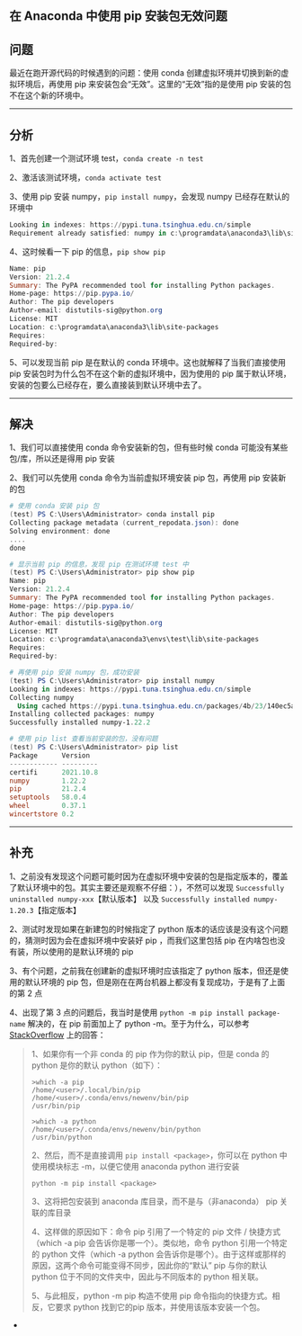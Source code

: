 ##  在 Anaconda 中使用 pip 安装包无效问题

##  问题

最近在跑开源代码的时候遇到的问题：使用 conda 创建虚拟环境并切换到新的虚拟环境后，再使用 pip 来安装包会“无效”。这里的“无效”指的是使用 pip 安装的包不在这个新的环境中。

------

## 分析

1、首先创建一个测试环境 test，`conda create -n test`

2、激活该测试环境，`conda activate test`

3、使用 pip 安装 numpy，`pip install numpy`，会发现 numpy 已经存在默认的环境中

```powershell
Looking in indexes: https://pypi.tuna.tsinghua.edu.cn/simple
Requirement already satisfied: numpy in c:\programdata\anaconda3\lib\site-packages (1.20.3)
```

4、这时候看一下 pip 的信息，`pip show pip`

```powershell
Name: pip
Version: 21.2.4
Summary: The PyPA recommended tool for installing Python packages.
Home-page: https://pip.pypa.io/
Author: The pip developers
Author-email: distutils-sig@python.org
License: MIT
Location: c:\programdata\anaconda3\lib\site-packages
Requires:
Required-by:
```

5、可以发现当前 pip 是在默认的 conda 环境中。这也就解释了当我们直接使用 pip 安装包时为什么包不在这个新的虚拟环境中，因为使用的 pip 属于默认环境，安装的包要么已经存在，要么直接装到默认环境中去了。

------

## 解决

1、我们可以直接使用 conda 命令安装新的包，但有些时候 conda 可能没有某些包/库，所以还是得用 pip 安装

2、我们可以先使用 conda 命令为当前虚拟环境安装 pip 包，再使用 pip 安装新的包

```powershell
# 使用 conda 安装 pip 包
(test) PS C:\Users\Administrator> conda install pip
Collecting package metadata (current_repodata.json): done
Solving environment: done
....
done

# 显示当前 pip 的信息，发现 pip 在测试环境 test 中
(test) PS C:\Users\Administrator> pip show pip
Name: pip
Version: 21.2.4
Summary: The PyPA recommended tool for installing Python packages.
Home-page: https://pip.pypa.io/
Author: The pip developers
Author-email: distutils-sig@python.org
License: MIT
Location: c:\programdata\anaconda3\envs\test\lib\site-packages
Requires:
Required-by:

# 再使用 pip 安装 numpy 包，成功安装
(test) PS C:\Users\Administrator> pip install numpy
Looking in indexes: https://pypi.tuna.tsinghua.edu.cn/simple
Collecting numpy
  Using cached https://pypi.tuna.tsinghua.edu.cn/packages/4b/23/140ec5a509d992fe39db17200e96c00fd29603c1531ce633ef93dbad5e9e/numpy-1.22.2-cp39-cp39-win_amd64.whl (14.7 MB)
Installing collected packages: numpy
Successfully installed numpy-1.22.2

# 使用 pip list 查看当前安装的包，没有问题
(test) PS C:\Users\Administrator> pip list
Package      Version
------------ ---------
certifi      2021.10.8
numpy        1.22.2
pip          21.2.4
setuptools   58.0.4
wheel        0.37.1
wincertstore 0.2
```

------

## 补充

1、之前没有发现这个问题可能时因为在虚拟环境中安装的包是指定版本的，覆盖了默认环境中的包。其实主要还是观察不仔细：），不然可以发现 `Successfully uninstalled numpy-xxx`【默认版本】 以及 `Successfully installed numpy-1.20.3`【指定版本】

2、测试时发现如果在新建包的时候指定了 python 版本的话应该是没有这个问题的，猜测时因为会在虚拟环境中安装好 pip ，而我们这里包括 pip 在内啥包也没有装，所以使用的是默认环境的 pip

3、有个问题，之前我在创建新的虚拟环境时应该指定了 python 版本，但还是使用的默认环境的 pip 包，但是刚在在两台机器上都没有复现成功，于是有了上面的第 2 点

4、出现了第 3 点的问题后，我当时是使用 `python -m pip install package-name` 解决的，在 pip 前面加上了 python -m。至于为什么，可以参考 [StackOverflow](https://stackoverflow.com/questions/41060382/using-pip-to-install-packages-to-anaconda-environment) 上的回答：

> 1、如果你有一个非 conda 的 pip 作为你的默认 pip，但是 conda 的 python 是你的默认 python（如下）：
>
> ```shell
> >which -a pip
> /home/<user>/.local/bin/pip   
> /home/<user>/.conda/envs/newenv/bin/pip
> /usr/bin/pip
> 
> >which -a python
> /home/<user>/.conda/envs/newenv/bin/python
> /usr/bin/python
> ```
>
> 2、然后，而不是直接调用 `pip install <package>`，你可以在 python 中使用模块标志 -m，以便它使用 anaconda python 进行安装
>
> ```shell
>python -m pip install <package>
> ```
>
> 3、这将把包安装到 anaconda 库目录，而不是与（非anaconda） pip 关联的库目录
> 
> 4、这样做的原因如下：命令 pip 引用了一个特定的 pip 文件 / 快捷方式（which -a pip 会告诉你是哪一个）。类似地，命令 python 引用一个特定的 python 文件（which -a python 会告诉你是哪个）。由于这样或那样的原因，这两个命令可能变得不同步，因此你的“默认” pip 与你的默认 python 位于不同的文件夹中，因此与不同版本的 python 相关联。
>
> 5、与此相反，python -m pip 构造不使用 pip 命令指向的快捷方式。相反，它要求 python 找到它的pip 版本，并使用该版本安装一个包。

-   
